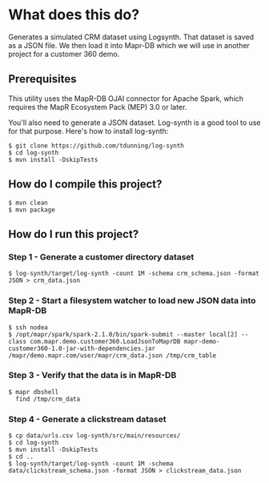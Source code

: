 # What does this do?

Generates a simulated CRM dataset using Logsynth. That dataset is saved as a JSON file. We then load it into Mapr-DB which we will use in another project for a customer 360 demo.

## Prerequisites

This utility uses the MapR-DB OJAI connector for Apache Spark, which requires the MapR Ecosystem Pack (MEP) 3.0 or later.
  
You'll also need to generate a JSON dataset. Log-synth is a good tool to use for that purpose. Here's how to install log-synth:

    $ git clone https://github.com/tdunning/log-synth
    $ cd log-synth 
    $ mvn install -DskipTests

## How do I compile this project?

    $ mvn clean
    $ mvn package

## How do I run this project?

### Step 1 - Generate a customer directory dataset

    $ log-synth/target/log-synth -count 1M -schema crm_schema.json -format JSON > crm_data.json

### Step 2 - Start a filesystem watcher to load new JSON data into MapR-DB

    $ ssh nodea
    $ /opt/mapr/spark/spark-2.1.0/bin/spark-submit --master local[2] --class com.mapr.demo.customer360.LoadJsonToMaprDB mapr-demo-customer360-1.0-jar-with-dependencies.jar /mapr/demo.mapr.com/user/mapr/crm_data.json /tmp/crm_table

### Step 3 - Verify that the data is in MapR-DB

    $ mapr dbshell
      find /tmp/crm_data

### Step 4 - Generate a clickstream dataset

    $ cp data/urls.csv log-synth/src/main/resources/
    $ cd log-synth
    $ mvn install -DskipTests
    $ cd ..
    $ log-synth/target/log-synth -count 1M -schema data/clickstream_schema.json -format JSON > clickstream_data.json 
